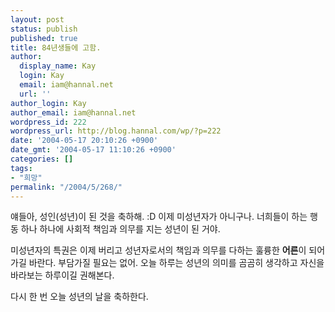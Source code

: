 ```yaml
---
layout: post
status: publish
published: true
title: 84년생들에 고함.
author:
  display_name: Kay
  login: Kay
  email: iam@hannal.net
  url: ''
author_login: Kay
author_email: iam@hannal.net
wordpress_id: 222
wordpress_url: http://blog.hannal.com/wp/?p=222
date: '2004-05-17 20:10:26 +0900'
date_gmt: '2004-05-17 11:10:26 +0900'
categories: []
tags:
- "희망"
permalink: "/2004/5/268/"
---
```

<p>얘들아, 성인(성년)이 된 것을 축하해. :D 이제 미성년자가 아니구나. 너희들이 하는 행동 하나 하나에 사회적 책임과 의무를 지는 성년이 된 거야.</p>
<p>미성년자의 특권은 이제 버리고 성년자로서의 책임과 의무를 다하는 훌륭한 <b>어른</b>이 되어가길 바란다. 부담가질 필요는 없어. 오늘 하루는 성년의 의미를 곰곰히 생각하고 자신을 바라보는 하루이길 권해본다.</p>
<p>다시 한 번 오늘 성년의 날을 축하한다.</p>
